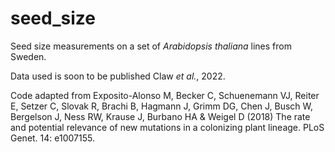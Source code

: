 # seed_size

Seed size measurements on a set of _Arabidopsis thaliana_ lines from Sweden.

Data used is soon to be published Claw _et al._, 2022.

Code adapted from Exposito-Alonso M, Becker C, Schuenemann VJ, Reiter E, Setzer C, Slovak R, Brachi B, Hagmann J, Grimm DG, Chen J, Busch W, Bergelson J, Ness RW, Krause J, Burbano HA & Weigel D (2018) The rate and potential relevance of new mutations in a colonizing plant lineage. PLoS Genet. 14: e1007155.
